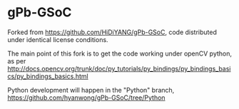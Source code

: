 gPb-GSoC
========

Forked from https://github.com/HiDiYANG/gPb-GSoC, code distributed under identical license conditions.

The main point of this fork is to get the code working under openCV python, as per http://docs.opencv.org/trunk/doc/py_tutorials/py_bindings/py_bindings_basics/py_bindings_basics.html

Python development will happen in the "Python" branch, https://github.com/hyanwong/gPb-GSoC/tree/Python
